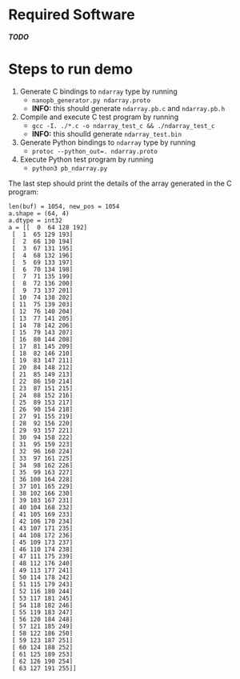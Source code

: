 
# Required Software
***TODO***

# Steps to run demo

1. Generate C bindings to `ndarray` type by running
    - `nanopb_generator.py ndarray.proto`
    - **INFO:** this should generate `ndarray.pb.c` and `ndarray.pb.h`
2. Compile and execute C test program by running
    - `gcc -I. ./*.c -o ndarray_test_c && ./ndarray_test_c`
    - **INFO:** this shoulld generate `ndarray_test.bin`
3. Generate Python bindings to `ndarray` type by running
    - `protoc --python_out=. ndarray.proto`
4. Execute Python test program by running
    - `python3 pb_ndarray.py`

The last step should print the details of the array generated in the C program:
```
len(buf) = 1054, new_pos = 1054
a.shape = (64, 4)
a.dtype = int32
a = [[  0  64 128 192]
 [  1  65 129 193]
 [  2  66 130 194]
 [  3  67 131 195]
 [  4  68 132 196]
 [  5  69 133 197]
 [  6  70 134 198]
 [  7  71 135 199]
 [  8  72 136 200]
 [  9  73 137 201]
 [ 10  74 138 202]
 [ 11  75 139 203]
 [ 12  76 140 204]
 [ 13  77 141 205]
 [ 14  78 142 206]
 [ 15  79 143 207]
 [ 16  80 144 208]
 [ 17  81 145 209]
 [ 18  82 146 210]
 [ 19  83 147 211]
 [ 20  84 148 212]
 [ 21  85 149 213]
 [ 22  86 150 214]
 [ 23  87 151 215]
 [ 24  88 152 216]
 [ 25  89 153 217]
 [ 26  90 154 218]
 [ 27  91 155 219]
 [ 28  92 156 220]
 [ 29  93 157 221]
 [ 30  94 158 222]
 [ 31  95 159 223]
 [ 32  96 160 224]
 [ 33  97 161 225]
 [ 34  98 162 226]
 [ 35  99 163 227]
 [ 36 100 164 228]
 [ 37 101 165 229]
 [ 38 102 166 230]
 [ 39 103 167 231]
 [ 40 104 168 232]
 [ 41 105 169 233]
 [ 42 106 170 234]
 [ 43 107 171 235]
 [ 44 108 172 236]
 [ 45 109 173 237]
 [ 46 110 174 238]
 [ 47 111 175 239]
 [ 48 112 176 240]
 [ 49 113 177 241]
 [ 50 114 178 242]
 [ 51 115 179 243]
 [ 52 116 180 244]
 [ 53 117 181 245]
 [ 54 118 182 246]
 [ 55 119 183 247]
 [ 56 120 184 248]
 [ 57 121 185 249]
 [ 58 122 186 250]
 [ 59 123 187 251]
 [ 60 124 188 252]
 [ 61 125 189 253]
 [ 62 126 190 254]
 [ 63 127 191 255]]
 ```
